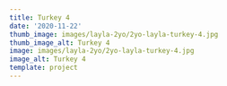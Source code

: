 ```yaml
---
title: Turkey 4
date: '2020-11-22'
thumb_image: images/layla-2yo/2yo-layla-turkey-4.jpg
thumb_image_alt: Turkey 4
image: images/layla-2yo/2yo-layla-turkey-4.jpg
image_alt: Turkey 4
template: project
---
```

